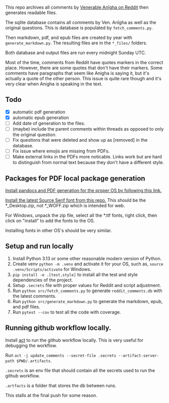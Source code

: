 This repo archives all comments by [Venerable Anīgha on Reddit](https://www.reddit.com/user/Bhikkhu_Anigha/comments/) then generates readable files.

The sqlite database contains all comments by Ven. Anīgha as well as the original questions. This is database is populated by `fetch_comments.py`.

Then markdown, pdf, and epub files are created by year with `generate_markdown.py`. The resulting files are in the `*_files/` folders.

Both database and output files are run every midnight Sunday UTC.

Most of the time, comments from Reddit have quotes markers in the correct place. However, there are some quotes that don't have their markers. Some comments have paragraphs that seem like Anigha is saying it, but it's actually a quote of the other person. This issue is quite rare though and it's very clear when Anigha is speaking in the text.

## Todo

- [x] automatic pdf generation
- [x] automatic epub generation
- [ ] Add date of generation to the files.
- [ ] (maybe) include the parent comments within threads as opposed to only the original question.
- [ ] Fix questions that were deleted and show up as [removed] in the database.
- [ ] Fix issue where emojis are missing from PDFs.
- [ ] Make external links in the PDFs more noticable. Links work but are hard to distinguish from normal text because they don't have a different style.

## Packages for PDF local package generation

[Install pandocs and PDF generation for the proper OS by following this link.](https://pandoc.org/installing.html)

[Install the latest Source Serif font from this repo.](https://github.com/adobe-fonts/source-serif/releases) This should be the *_Desktop.zip, not *_WOFF.zip which is intended for web.

For Windows, unpack the zip file, select all the *.ttf fonts, right click, then click on "install" to add the fonts to the OS.

Installing fonts in other OS's should be very similar.

## Setup and run locally

1. Install Python 3.13 or some other reasonable modern version of Python.
2. Create venv `python -m .venv` and activate it for your OS, such as, `source .venv/Scripts/activate` for Windows.
3. `pip install -e .[test,style]` to install all the test and style dependencies of the project.
4. Setup `.secrets` file with proper values for Reddit and script adjustment.
5. Run `python src/fetch_comments.py` to generate `reddit_comments.db` with the latest comments.
6. Run `python src/generate_markdown.py` to generate the markdown, epub, and pdf files.
7. Run `pytest --cov` to test all the code with coverage.

## Running github workflow locally.

Install [act](https://github.com/nektos/act) to run the github workflow locally. This is very useful for debugging the workflow.

Run `act -j update_comments --secret-file .secrets --artifact-server-path $PWD/.artifacts`.

`.secrets` is an env file that should contain all the secrets used to run the github workflow.

`.artfacts` is a folder that stores the db between runs.

This stalls at the final push for some reason.